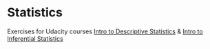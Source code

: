 # Statistics

Exercises for Udacity courses [Intro to Descriptive Statistics](https://www.udacity.com/course/intro-to-descriptive-statistics--ud827) & [Intro to Inferential Statistics](https://www.udacity.com/course/intro-to-descriptive-statistics--ud827)
